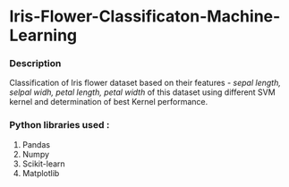# Iris-Flower-Classificaton-Machine-Learning
### Description
Classification of Iris flower dataset based on their features - _sepal length, selpal widh, petal length, petal width_ of this dataset using different SVM kernel and determination of best Kernel performance.


### Python libraries used :

1. Pandas
2. Numpy
3. Scikit-learn
4. Matplotlib
